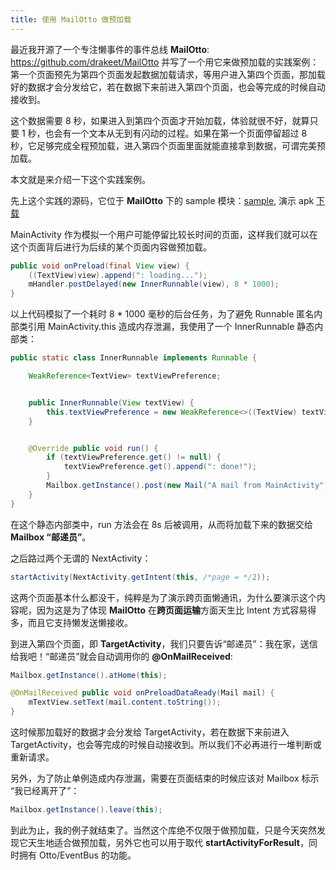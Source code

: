 ```yaml
---
title: 使用 MailOtto 做预加载
---
```


最近我开源了一个专注懒事件的事件总线 <strong>MailOtto</strong>: <a href="https://github.com/drakeet/MailOtto" target="_blank">https://github.com/drakeet/MailOtto</a> 并写了一个用它来做预加载的实践案例：第一个页面预先为第四个页面发起数据加载请求，等用户进入第四个页面，那加载好的数据才会分发给它，若在数据下来前进入第四个页面，也会等完成的时候自动接收到。

这个数据需要 8 秒，如果进入到第四个页面才开始加载，体验就很不好，就算只要 1 秒，也会有一个文本从无到有闪动的过程。如果在第一个页面停留超过 8 秒，它足够完成全程预加载，进入第四个页面里面就能直接拿到数据，可谓完美预加载。

本文就是来介绍一下这个实践案例。

先上这个实践的源码，它位于 <strong>MailOtto</strong> 下的 sample 模块：<a href="https://github.com/drakeet/MailOtto/tree/master/sample/src/main/java/me/drakeet/mailotto/demo" target="_blank">sample</a>, 演示 apk <a href="https://github.com/drakeet/MailOtto/releases" target="_blank">下载</a>

MainActivity 作为模拟一个用户可能停留比较长时间的页面，这样我们就可以在这个页面背后进行为后续的某个页面内容做预加载。

```java
public void onPreload(final View view) {
    ((TextView)view).append(": loading...");
    mHandler.postDelayed(new InnerRunnable(view), 8 * 1000);
}
```

以上代码模拟了一个耗时 8 * 1000 毫秒的后台任务，为了避免 Runnable 匿名内部类引用 MainActivity.this 造成内存泄漏，我使用了一个 InnerRunnable 静态内部类：

```java
public static class InnerRunnable implements Runnable {

    WeakReference<TextView> textViewPreference;


    public InnerRunnable(View textView) {
        this.textViewPreference = new WeakReference<>((TextView) textView);
    }


    @Override public void run() {
        if (textViewPreference.get() != null) {
            textViewPreference.get().append(": done!");
        }
        Mailbox.getInstance().post(new Mail("A mail from MainActivity", TargetActivity.class));
    }
}
```

在这个静态内部类中，run 方法会在 8s 后被调用，从而将加载下来的数据交给 <strong>Mailbox “邮递员”</strong>。

之后路过两个无谓的 NextActivity：

```java
startActivity(NextActivity.getIntent(this, /*page = */2));
```

这两个页面基本什么都没干，纯粹是为了演示跨页面懒通讯，为什么要演示这个内容呢，因为这是为了体现 <strong>MailOtto</strong> 在<strong>跨页面运输</strong>方面天生比 Intent 方式容易得多，而且它支持懒发送懒接收。

到进入第四个页面，即 <strong>TargetActivity</strong>，我们只要告诉“邮递员”：我在家，送信给我吧！“邮递员”就会自动调用你的 <strong>@OnMailReceived</strong>:

```java
Mailbox.getInstance().atHome(this);
```


```java
@OnMailReceived public void onPreloadDataReady(Mail mail) {
    mTextView.setText(mail.content.toString());
}
```

这时候那加载好的数据才会分发给 TargetActivity，若在数据下来前进入 TargetActivity，也会等完成的时候自动接收到。所以我们不必再进行一堆判断或重新请求。

另外，为了防止单例造成内存泄漏，需要在页面结束的时候应该对 Mailbox 标示 “我已经离开了”：

```java
Mailbox.getInstance().leave(this);
```

到此为止，我的例子就结束了。当然这个库绝不仅限于做预加载，只是今天突然发现它天生地适合做预加载，另外它也可以用于取代 <strong>startActivityForResult</strong>，同时拥有 Otto/EventBus 的功能。
